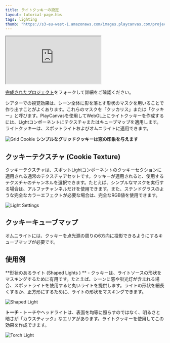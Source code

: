 ```yaml
---
title: ライトクッキーの設定
layout: tutorial-page.hbs
tags: lighting
thumb: "https://s3-eu-west-1.amazonaws.com/images.playcanvas.com/projects/12/409793/19BDEF-image-75.jpg"
---
```


<iframe loading="lazy" src="https://playcanv.as/p/AGtssoOU/" title="Light Cookies"></iframe>

[完成されたプロジェクト][1]をフォークして詳細をご確認ください。

シアターでの視覚効果は、シーン全体に影を落とす形状のマスクを用いることで作り出すことがよくあります。これらのマスクを「クッカリス」または「クッキー」と呼びます。PlayCanvasを使用してWebGL上にライトクッキーを作成するには、Lightコンポーネントにテクスチャまたはキューブマップを適用します。ライトクッキーは、スポットライトおよびオムニライトに適用できます。

![Grid Cookie][2]
**シンプルなグリッドクッキーは窓の印象を与えます**

## クッキーテクスチャ (Cookie Texture)

クッキーテクスチャは、スポットLightコンポーネントのクッキーセクションに適用される通常のテクスチャアセットです。クッキーが適用されると、使用するテクスチャのチャンネルを選択できます。たとえば、シンプルなマスクを実行する場合は、アルファチャンネルだけを使用できます。また、ステンドグラスのような完全なカラーエフェクトが必要な場合は、完全なRGB値を使用できます。

![Light Settings][3]

## クッキーキューブマップ

オムニライトには、クッキーを点光源の周りの6方向に投影できるようにするキューブマップが必要です。

## 使用例

**形状のあるライト (Shaped Lights ) ** - クッキーは、ライトソースの形状をマスキングするために有用です。たとえば、シーンに窓や蛍光灯が含まれる場合、スポットライトを使用すると丸いライトを提供します。ライトの形状を細長くするか、正方形にするために、ライトの形状をマスキングできます。

![Shaped Light][5]

**トーチ** - トーチやヘッドライトは、表面を均等に照らすのではなく、明るさと暗さが「カウスティック」なエリアがあります。ライトクッキーを使用してこの効果を作成できます。

![Torch Light][4]

[1]: https://playcanvas.com/project/409793/overview/example-light-cookies
[2]: /images/tutorials/intermediate/light-cookies/window-cookie.jpg
[3]: /images/tutorials/intermediate/light-cookies/cookie-setting.jpg
[4]: /images/tutorials/intermediate/light-cookies/torch-cookie.jpg
[5]: /images/tutorials/intermediate/light-cookies/square-cookie.jpg
